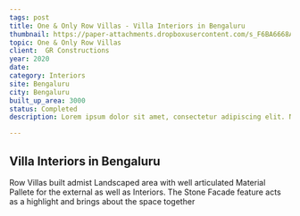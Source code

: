 ```yaml
---
tags: post
title: One & Only Row Villas - Villa Interiors in Bengaluru
thumbnail: https://paper-attachments.dropboxusercontent.com/s_F6BA6668A4CF606D04C2B2CA3C4616DF7021F5EF56AA527DC9F35252A71BA208_1729260746180_IMG_8855.jpg
topic: One & Only Row Villas
client:  GR Constructions
year: 2020
date:
category: Interiors 
site: Bengaluru
city: Bengaluru
built_up_area: 3000
status: Completed
description: Lorem ipsum dolor sit amet, consectetur adipiscing elit. Nullam ultricies interdum tortor, sit amet gravida ipsum fermentum ut. Aenean sagittis metus justo, at vestibulum elit malesuada a. Suspendisse dictum, sapien eu tincidunt convallis, elit urna rhoncus leo, ac fermentum lorem libero in magna. Integer scelerisque odio et convallis faucibus.

---
```


## Villa Interiors in Bengaluru

Row Villas built admist Landscaped area with well articulated Material Pallete for the external as well as
Interiors. The Stone Facade feature acts as a highlight and brings about the space together

